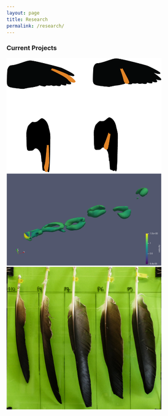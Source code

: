 ```yaml
---
layout: page
title: Research
permalink: /research/
---
```


<html>
<head>
<style>
* {
  box-sizing: border-box;
}

.column {
  float: left;
  width: 33.33%;
  padding: 5px;
}

/* Clearfix (clear floats) */
.row::after {
  content: "";
  clear: both;
  display: table;
}
</style>
</head>
<body>

<h3>Current Projects</h3>

<div class="row">
  <div class="column">
    <img src="/images/ffint.png" alt="ffint" style="height=200">
  </div>
  <div class="column">
    <img src="/images/Q criterion.png" alt="cfd" style="height=200">
  </div>
  <div class="column">
    <img src="/images/feathers.JPG" alt="feamorph" style="height=200">
  </div>
</div>

</body>
</html>
